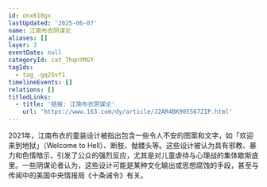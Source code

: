 ```yaml
---
id: onx610gx
lastUpdated: '2025-06-07'
name: 江南布衣阴谋论
aliases: []
layer: 3
eventDate: null
categoryId: cat_7hqnYMGY
tagIds:
  - tag_-gq2Svf1
timelineEvents: []
relations: []
titledLinks:
  - title: '链接: 江南布衣阴谋论'
    url: 'https://www.163.com/dy/article/J2AR4BK905567ZIP.html'
---
```

2021年，江南布衣的童装设计被指出包含一些令人不安的图案和文字，如「欢迎来到地狱」（Welcome to Hell）、断肢、骷髅头等。这些设计被认为具有邪教、暴力和色情暗示，引发了公众的强烈反应，尤其是对儿童虐待与心理战的集体歇斯底里。一些阴谋论者认为，这些设计可能是某种文化输出或思想腐蚀的手段，甚至与传闻中的美国中央情报局《十条诫令》有关。
